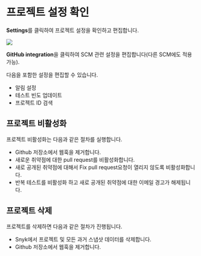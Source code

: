 # 프로젝트 설정 확인

**Settings**를 클릭하여 프로젝트 설정을 확인하고 편집합니다.

![](../../.gitbook/assets/screenshot\_2021-04-14\_at\_09.23.38.png)

**GitHub integration**을 클릭하여 SCM 관련 설정을 편집합니다(다른 SCM에도 적용 가능).

다음을 포함한 설정을 편집할 수 있습니다.

* 알림 설정
* 테스트 빈도 업데이트
* 프로젝트 ID 검색

## 프로젝트 비활성화

프로젝트 비활성화는 다음과 같은 절차를 실행합니다.

* Github 저장소에서 웹훅을 제거합니다.
* 새로운 취약점에 대한 pull request를 비활성화합니다.
* 새로 공개된 취약점에 대해서 Fix pull request요청이 열리지 않도록 비활성화합니다.
* 반복 테스트를 비활성화 하고 새로 공개된 취약점에 대한 이메일 경고가 해제됩니다.

## 프로젝트 삭제

프로젝트를 삭제하면 다음과 같은 절차가 진행됩니다.

* Snyk에서 프로젝트 및 모든 과거 스냅샷 데이터를 삭제합니다.
* Github 저장소에서 웹훅을 제거합니다.
